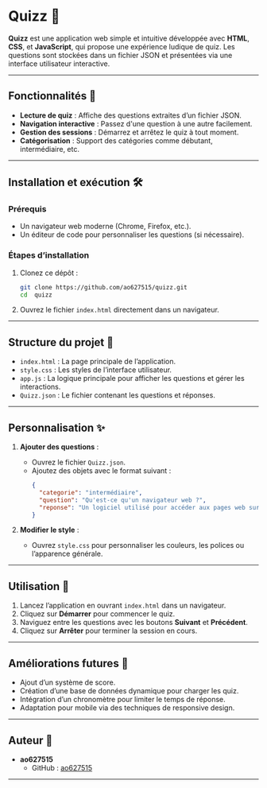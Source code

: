 # **Quizz** 🧠

**Quizz** est une application web simple et intuitive développée avec **HTML**, **CSS**, et **JavaScript**, qui propose une expérience ludique de quiz. Les questions sont stockées dans un fichier JSON et présentées via une interface utilisateur interactive.

---

## **Fonctionnalités** 🚀

- **Lecture de quiz** : Affiche des questions extraites d’un fichier JSON.
- **Navigation interactive** : Passez d'une question à une autre facilement.
- **Gestion des sessions** : Démarrez et arrêtez le quiz à tout moment.
- **Catégorisation** : Support des catégories comme débutant, intermédiaire, etc.

---

## **Installation et exécution** 🛠️

### **Prérequis**

- Un navigateur web moderne (Chrome, Firefox, etc.).
- Un éditeur de code pour personnaliser les questions (si nécessaire).

### **Étapes d’installation**

1. Clonez ce dépôt :
   ```bash
   git clone https://github.com/ao627515/quizz.git
   cd  quizz
   ```
2. Ouvrez le fichier `index.html` directement dans un navigateur.

---

## **Structure du projet** 📂

- `index.html` : La page principale de l’application.
- `style.css` : Les styles de l’interface utilisateur.
- `app.js` : La logique principale pour afficher les questions et gérer les interactions.
- `Quizz.json` : Le fichier contenant les questions et réponses.

---

## **Personnalisation** ✨

1. **Ajouter des questions** :

   - Ouvrez le fichier `Quizz.json`.
   - Ajoutez des objets avec le format suivant :
     ```json
     {
       "categorie": "intermédiaire",
       "question": "Qu'est-ce qu'un navigateur web ?",
       "reponse": "Un logiciel utilisé pour accéder aux pages web sur Internet."
     }
     ```

2. **Modifier le style** :
   - Ouvrez `style.css` pour personnaliser les couleurs, les polices ou l’apparence générale.

---

## **Utilisation** 📖

1. Lancez l’application en ouvrant `index.html` dans un navigateur.
2. Cliquez sur **Démarrer** pour commencer le quiz.
3. Naviguez entre les questions avec les boutons **Suivant** et **Précédent**.
4. Cliquez sur **Arrêter** pour terminer la session en cours.

---

## **Améliorations futures** 🔧

- Ajout d’un système de score.
- Création d’une base de données dynamique pour charger les quiz.
- Intégration d’un chronomètre pour limiter le temps de réponse.
- Adaptation pour mobile via des techniques de responsive design.

---

## **Auteur** 👤

- **ao627515**
  - GitHub : [ao627515](https://github.com/ao627515)

---
